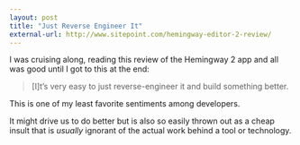 ```yaml
---
layout: post
title: "Just Reverse Engineer It"
external-url: http://www.sitepoint.com/hemingway-editor-2-review/
---
```

I was cruising along, reading this review of  the Hemingway 2 app and all was good until I got to this at the end:

> [I]t’s very easy to just reverse-engineer it and build something better.

This is one of my least favorite sentiments among developers. 

It might drive us to do better but is also so easily thrown out as a cheap insult that is _usually_ ignorant of the actual work behind a tool or technology. 